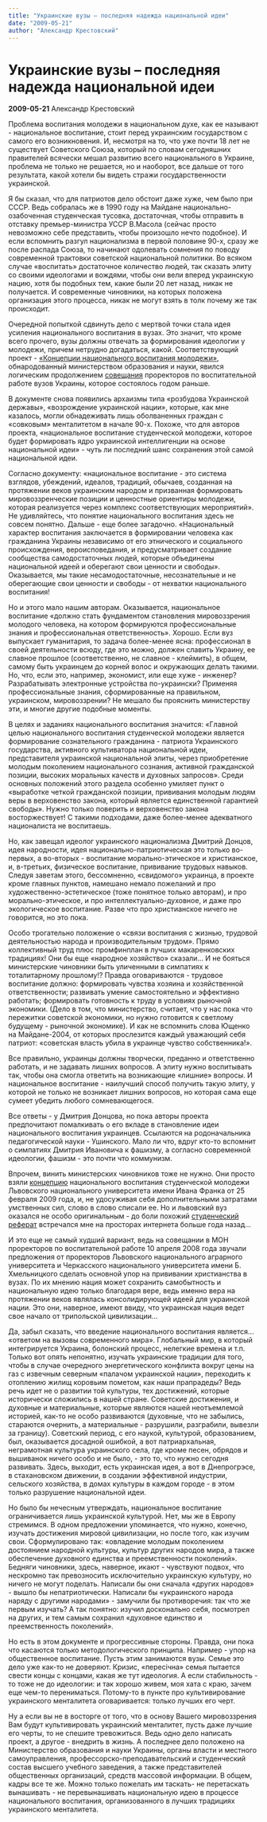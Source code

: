 ```yaml
---
title: "Украинские вузы – последняя надежда национальной идеи"
date: "2009-05-21"
author: "Александр Крестовский"
---
```


# Украинские вузы – последняя надежда национальной идеи

**2009-05-21** Александр Крестовский

Проблема воспитания молодежи в национальном духе, как ее называют - национальное воспитание, стоит перед украинским государством с самого его возникновения. И, несмотря на то, что уже почти 18 лет не существует Советского Союза, который по словам сегодняшних правителей всячески мешал развитию всего национального в Украине, проблема не только не решается, но и наоборот, все дальше от того результата, какой хотели бы видеть стражи государственности украинской.

Я бы сказал, что для патриотов дело обстоит даже хуже, чем было при СССР. Ведь собралась же в 1990 году на Майдане национально-озабоченная студенческая тусовка, достаточная, чтобы отправить в отставку премьер-министра УССР В.Масола (сейчас просто невозможно себе представить, чтобы произошло нечто подобное). И если вспомнить разгул национализма в первой половине 90-х, сразу же после распада Союза, то начинают одолевать сомнения по поводу современной трактовки советской национальной политики. Во всяком случае «воспитать» достаточное количество людей, так сказать элиту со своими идеологами и вождями, чтобы они вели вперед украинскую нацию, хотя бы подобных тем, какие были 20 лет назад, никак не получается. И современные чиновники, на которых положена организация этого процесса, никак не могут взять в толк почему же так происходит.

Очередной попыткой сдвинуть дело с мертвой точки стала идея усиления национального воспитания в вузах. Это значит, что кроме всего прочего, вузы должны отвечать за формирования идеологии у молодежи, причем нетрудно догадаться, какой. Соответствующий проект - [«Концепции национального воспитания молодежи»](http://www.mon.gov.ua/gr/obg/2009/16_04_09.doc), обнародованный министерством образования и науки, явился логическим продолжением [совещания](http://www.mon.gov.ua/main.php?query=newstmp/2008/14_04/) проректоров по воспитательной работе вузов Украины, которое состоялось годом раньше.

В документе снова появились архаизмы типа «розбудова Украинской державы», «возрождение украинской нации», которые, как мне казалось, могли обнадеживать лишь оболваненных граждан с «совковым» менталитетом в начале 90-х. Похоже, что для авторов проекта, «национальное воспитание студенческой молодежи, которое будет формировать ядро украинской интеллигенции на основе национальной идеи» - чуть ли последний шанс сохранения этой самой национальной идеи.

Согласно документу: «национальное воспитание - это система взглядов, убеждений, идеалов, традиций, обычаев, созданная на протяжении веков украинским народом и призванная формировать мировоззренческие позиции и ценностные ориентиры молодежи, которая реализуется через комплекс соответствующих мероприятий». Не удивляйтесь, что понятие национального воспитания здесь не совсем понятно. Дальше - еще более загадочно. «Национальный характер воспитания заключается в формировании человека как гражданина Украины независимо от его этнического и социального происхождения, вероисповедания, и предусматривает создание сообщества самодостаточных людей, которые объединены национальной идеей и оберегают свои ценности и свободы». Оказывается, мы такие несамодостаточные, несознательные и не оберегающие свои ценности и свободы - от нехватки национального воспитания!

Но и этого мало нашим авторам. Оказывается, национальное воспитание «должно стать фундаментом становления мировоззрения молодого человека, на котором формируются профессиональные знания и профессиональная ответственность». Хорошо. Если вуз выпускает гуманитария, то задача более-менее ясна: профессионал в своей деятельности всюду, где это можно, должен славить Украину, ее славное прошлое (соответственно, не славное - клеймить), в общем, самому быть украинцем до корней волос и окружающих делать такими. Но, что, если это, например, экономист, или еще хуже - инженер? Разрабатывать электронные устройства по-украински? Применяя профессиональные знания, сформированные на правильном, украинском, мировоззрении? Не мешало бы прояснить министерству эти, и многие другие подобные моменты.

В целях и заданиях национального воспитания значится: «Главной целью национального воспитания студенческой молодежи является формирование сознательного гражданина - патриота Украинского государства, активного культиватора национальной идеи, представителя украинской национальной элиты, через приобретение молодым поколением национального сознания, активной гражданской позиции, высоких моральных качеств и духовных запросов». Среди основных положений этого раздела особенно умиляет пункт о «выработке четкой гражданской позиции, прививания молодым людям веры в верховенство закона, который является единственной гарантией свободы». Нужно только поверить и верховенство закона восторжествует! С такими подходами, даже более-менее адекватного националиста не воспитаешь.

Но, как завещал идеолог украинского национализма Дмитрий Донцов, идея народности, идея национально-патриотическая это только во-первых, а во-вторых - воспитание морально-этическое и христианское, и, в-третьих, физическое воспитание, прививание трудовых навыков. Следуя заветам этого, бессомненно, «свидомого» украинца, в проекте кроме главных пунктов, намешано немало пожеланий и про художественно-эстетическое (тоже понятное только авторам), и про морально-этическое, и про интеллектуально-духовное, и даже про экологическое воспитание. Разве что про христианское ничего не говорится, но это пока.

Особо трогательно положение о «связи воспитания с жизнью, трудовой деятельностью народа и производительным трудом». Прямо коллективный труд плюс промфинплан в лучших макаренковских традициях! Они бы еще «народное хозяйство» сказали... И не бояться министерские чиновники быть уличенными в симпатиях к тоталитарному прошлому!? Правда оговариваются - трудовое воспитание должно: формировать чувства хозяина и хозяйственной ответственности; развивать умение самостоятельно и эффективно работать; формировать готовность к труду в условиях рыночной экономики. (Дело в том, что министерство, считает, что у нас пока что пережитки советской экономики, но нужно готовится к светлому будущему - рыночной экономике). И как не вспомнить слова Ющенко на Майдане-2004, от которых прослезится каждый уважающий себя патриот: «советская власть убила в украинце чувство собственника!».

Все правильно, украинцы должны творчески, преданно и ответственно работать, и не задавать лишних вопросов. А элиту нужно воспитывать так, чтобы она смогла ответить на возникающие «лишние» вопросы. И национальное воспитание - наилучший способ получить такую элиту, у которой не только не возникает лишних вопросов, но которая сама еще сумеет убедить любого сомневающегося.

Все ответы - у Дмитрия Донцова, но пока авторы проекта предпочитают помалкивать о его вкладе в становление идеи национального воспитания украинцев. Ссылаются на родоначальника педагогической науки - Ушинского. Мало ли что, вдруг кто-то вспомнит о симпатиях Дмитрия Ивановича к фашизму, а согласно современной идеологии, фашизм - это почти что коммунизм.

Впрочем, винить министерских чиновников тоже не нужно. Они просто взяли [концепцию](http://www.lnu.edu.ua/general/vicerector_train/concept_vykh_molodi.htm) национального воспитания студенческой молодежи Львовского национального университета имени Ивана Франка от 25 февраля 2009 года, и, не удосуживая себя дополнительными затратами умственных сил, слово в слово списали ее. Но и львовский вуз оказался не особо оригинальным - до боли похожий [студенческий реферат](http://ua.textreferat.com/referat-13054-2.html) встречался мне на просторах интернета больше года назад...

И это еще не самый худший вариант, ведь на совещании в МОН проректоров по воспитательной работе 10 апреля 2008 года звучали предложения от проректоров Львовского национального аграрного университета и Черкасского национального университета имени Б. Хмельницкого сделать основной упор на прививании христианства в вузах. По их мнению нация может сохранить самобытность и национальную идею только благодаря вере, ведь именно вера на протяжении веков являлась консолидирующей идеей для украинской нации. Это они, наверное, имеют ввиду, что украинская нация ведет свое начало от трипольской цивилизации...

Да, забыл сказать, что введение национального воспитания является... «ответом на вызовы современного мира». Глобальный мир, в который интегрируется Украина, болонский процесс, нелегкие времена и т.п. Только вот опять непонятно, изучать украинские традиции для того, чтобы в случае очередного энергетического конфликта вокруг цены на газ с извечным северным «палачом украинской нации», переходить к отоплению жилищ коровьим пометом, как наши прапрадеды? Ведь речь идет не о развитии той культуры, тех достижений, которые исторически сложились в нашей стране. Советские достижения, и духовные и материальные, которые являются нашей неотъемлемой историей, как-то не особо развиваются (духовные, что не забылись, стараются очернить, а материальные - разрушили, разграбили, вывезли за границу). Советский период, с его наукой, культурой, образованием, был, оказывается досадной ошибкой, а вот патриархальная, неграмотная культура украинского села, где кроме песен, обрядов и вышиванок ничего особо и не было, - это то, что нужно сегодня развивать. Здесь, выходит, есть украинская идея, а вот в Днепрогрэсе, в стахановском движении, в создании эффективной индустрии, сельского хозяйства, в домах культуры в каждом городе - в этом только разрушение национальной идеи.

Но было бы нечесным утверждать, национальное воспитание ограничивается лишь украинской культурой. Нет, мы же в Европу стремимся. В одном предложении упоминается, что нужно, конечно, изучать достижения мировой цивилизации, но после того, как изучим свои. Сформулировано так: «овладение молодым поколением достоянием народной культуры, культур других народов мира, а также обеспечение духовного единства и преемственности поколений». Бедняги чиновники, здесь, наверное, икают - чувствуют подвох, что нескромно так превозносить исключительно украинскую культуру, но ничего не могут поделать. Написали бы они сначала «других народов» - вышло бы непатриотически. Написали бы «украинского народа наряду с другими народами» - замучили бы противоречия: так что же первым изучать? А так понятно: изучил досконально себя, посмотрел на других, и тем самым сохранил «духовное единство и преемственность поколений».

Но есть в этом документе и прогрессивные стороны. Правда, они пока что касаются только методологического принципа. Например - упор на общественное воспитание. Пусть этим занимаются вузы. Семье это дело уже как-то не доверяют. Кризис, «пересічна» семья пытается свести концы с концами, какая же тут идеология. А если стабильность - то тоже не до идеологии: и так хорошо живем, моя хата с краю, зачем еще чем-то перениматься. Потому-то в пункте про культивирование украинского менталитета оговаривается: только лучших его черт.

Ну а если вы не в восторге от того, что в основу Вашего мировоззрения Вам будут культивировать украинский менталитет, пусть даже лучшие его черты, то не спешите тревожиться. Ведь одно дело написать проект, а другое - внедрить в жизнь. А последнее дело положено на Министерство образования и науки Украины, органы власти и местного самоуправления, профессорско-преподавательский и студенческий состав высшего учебного заведения, а также представителей общественных организаций, средств массовой информации. В общем, кадры все те же. Можно только пожелать им таскать- не перетаскать вынашивать - не перевынашивать национальную идею в процессе национального воспитания, организованного в лучших традициях украинского менталитета.